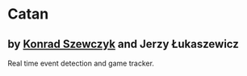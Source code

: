 # Catan
## by <a href="https://github.com/konradszewczyk">Konrad Szewczyk</a> and Jerzy Łukaszewicz

Real time event detection and game tracker.
